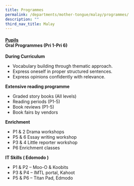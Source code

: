 ```yaml
---
title: Programmes
permalink: /departments/mother-tongue/malay/programmes/
description: ""
third_nav_title: Malay
---
```

<h4><span style="text-decoration: underline;"><strong>Pupils<br /></strong></span><strong>Oral Programmes (Pri 1-Pri 6)</strong></h4>
<p><strong>During Curriculum</strong></p>
<ul>
<li>Vocabulary building through thematic approach.</li>
<li>Express oneself in proper structured sentences.</li>
<li>Express opinions confidently with relevance.</li>
</ul>
<p><strong>Extensive reading programme</strong></p>
<ul>
<li>Graded story books (All levels)</li>
<li>Reading periods (P1-5)</li>
<li>Book reviews (P1-5)</li>
<li>Book fairs by vendors</li>
</ul>
<p><strong>Enrichment</strong></p>
<ul>
<li>P1 &amp; 2 Drama workshops</li>
<li>P5 &amp; 6 Essay writing workshop</li>
<li>P3 &amp; 4 Little reporter workshop</li>
<li>P6 Enrichment classes</li>
</ul>
<p><strong>IT Skills ( Edomodo )</strong></p>
<ul>
<li>P1 &amp; P2 &ndash;&nbsp;Moo-O &amp; Koobits</li>
<li>P3 &amp; P4 &ndash; IMTL portal, Kahoot</li>
<li>P5 &amp; P6 &ndash; Titan Pad, Edmodo</li>
</ul>